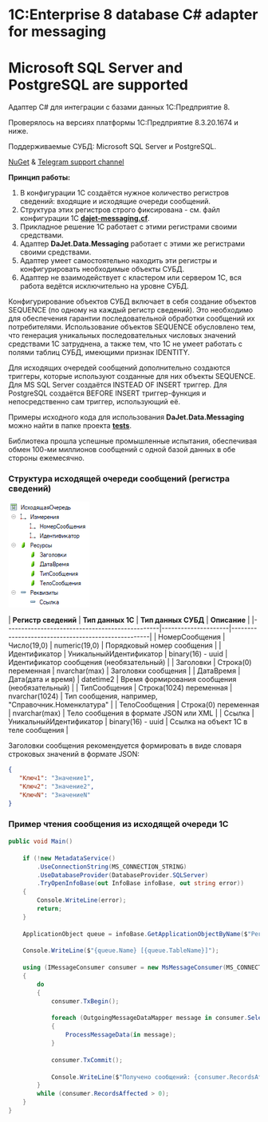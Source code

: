 # 1C:Enterprise 8 database C# adapter for messaging
# Microsoft SQL Server and PostgreSQL are supported

Адаптер C# для интеграции с базами данных 1С:Предприятие 8.

Проверялось на версиях платформы 1С:Предприятие 8.3.20.1674 и ниже.

Поддерживаемые СУБД: Microsoft SQL Server и PostgreSQL.

[NuGet](https://www.nuget.org/packages/DaJet.Data.Messaging) & [Telegram support channel](https://t.me/dajet_studio_group)

**Принцип работы:**
1. В конфигурации 1С создаётся нужное количество регистров сведений: входящие и исходящие очереди сообщений.
2. Структура этих регистров строго фиксирована - см. файл конфигурации 1С [**dajet-messaging.cf**](https://github.com/zhichkin/dajet-data-messaging/tree/main/1c).
4. Прикладное решение 1С работает с этими регистрами своими средствами.
5. Адаптер **DaJet.Data.Messaging** работает с этими же регистрами своими средствами.
6. Адаптер умеет самостоятельно находить эти регистры и конфигурировать необходимые объекты СУБД.
7. Адаптер не взаимодействует с кластером или сервером 1С, вся работа ведётся исключительно на уровне СУБД.

Конфигурирование объектов СУБД включает в себя создание объектов SEQUENCE (по одному на каждый регистр сведений). Это необходимо для обеспечения гарантии последовательной обработки сообщений их потребителями. Использование объектов SEQUENCE обусловлено тем, что генерация уникальных последовательных числовых значений средствами 1С затруднена, а также тем, что 1С не умеет работать с полями таблиц СУБД, имеющими признак IDENTITY.

Для исходящих очередей сообщений дополнительно создаются триггеры, которые используют созданные для них объекты SEQUENCE. Для MS SQL Server создаётся INSTEAD OF INSERT триггер. Для PostgreSQL создаётся BEFORE INSERT триггер-функция и непосредственно сам триггер, использующий её.

Примеры исходного кода для использования **DaJet.Data.Messaging** можно найти в папке проекта [**tests**](https://github.com/zhichkin/dajet-data-messaging/tree/main/src/tests).

Библиотека прошла успешные промышленные испытания, обеспечивая обмен 100-ми миллионов сообщений с одной базой данных в обе стороны ежемесячно.

### Структура исходящей очереди сообщений (регистра сведений)

![outgoing_message_queue](https://github.com/zhichkin/dajet-data-messaging/blob/main/img/outgoing_message_queue.png)

| **Регистр сведений** | **Тип данных 1С**       | **Тип данных СУБД** | **Описание**                                       |
|------------------------------------------------|---------------------|----------------------------------------------------|
| НомерСообщения       | Число(19,0)             | numeric(19,0)       | Порядковый номер сообщения                         |
| Идентификатор        | УникальныйИдентификатор | binary(16) - uuid   | Идентификатор сообщения (необязательный)           |
| Заголовки            | Строка(0) переменная    | nvarchar(max)       | Заголовки сообщения                                |
| ДатаВремя            | Дата(дата и время)      | datetime2           | Время формирования сообщения (необязательный)      |
| ТипСообщения         | Строка(1024) переменная | nvarchar(1024)      | Тип сообщения, например, "Справочник.Номенклатура" |
| ТелоСообщения        | Строка(0) переменная    | nvarchar(max)       | Тело сообщения в формате JSON или XML              |
| Ссылка               | УникальныйИдентификатор | binary(16) - uuid   | Ссылка на объект 1С в теле сообщения               |

Заголовки сообщения рекомендуется формировать в виде словаря строковых значений в формате JSON:

```JSON
{
   "Ключ1": "Значение1",
   "Ключ2": "Значение2",
   "КлючN": "ЗначениеN"
}
```

### Пример чтения сообщения из исходящей очереди 1С
```C#
public void Main()

    if (!new MetadataService()
        .UseConnectionString(MS_CONNECTION_STRING)
        .UseDatabaseProvider(DatabaseProvider.SQLServer)
        .TryOpenInfoBase(out InfoBase infoBase, out string error))
    {
        Console.WriteLine(error);
        return;
    }

    ApplicationObject queue = infoBase.GetApplicationObjectByName($"РегистрСведений.ИсходящаяОчередь");

    Console.WriteLine($"{queue.Name} [{queue.TableName}]");

    using (IMessageConsumer consumer = new MsMessageConsumer(MS_CONNECTION_STRING, in queue))
    {
        do
        {
            consumer.TxBegin();

            foreach (OutgoingMessageDataMapper message in consumer.Select())
            {
                ProcessMessageData(in message);
            }

            consumer.TxCommit();

            Console.WriteLine($"Получено сообщений: {consumer.RecordsAffected}");
        }
        while (consumer.RecordsAffected > 0);
    }
}
```